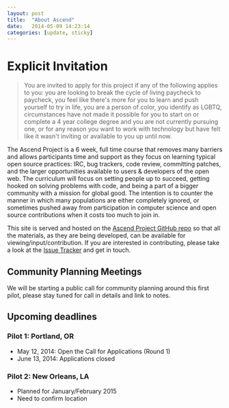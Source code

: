 ```yaml
---
layout: post
title:  "About Ascend"
date:   2014-05-09 14:23:14
categories: [update, sticky]
---
```


# Explicit Invitation

> You are invited to apply for this project if any of the following applies to you: you are looking to break the cycle of living paycheck to paycheck, you feel like there's more for you to learn and push yourself to try in life, you are a person of color, you identify as LGBTQ, circumstances have not made it possible for you to start on or complete a 4 year college degree and you are not currently pursuing one, or for any reason you want to work with technology but have felt like it wasn't inviting or available to you up until now.

The Ascend Project is a 6 week, full time course that removes many barriers and allows participants time and support as they focus on learning typical open source practices: IRC, bug trackers, code review, committing patches, and the larger opportunities available to users & developers of the open web. The curriculum will focus on setting people up to succeed, getting hooked on solving problems with code, and being a part of a bigger community with a mission for global good. The intention is to counter the manner in which many populations are either completely ignored, or sometimes pushed away from participation in computer science and open source contributions when it costs too much to join in.

This site is served and hosted on the [Ascend Project GitHub repo][ascend-gh] so that all the materials, as they are being developed, can be available for viewing/input/contribution.  If you are interested in contributing, please take a look at the [Issue Tracker][ascend-issues] and get in touch.

## Community Planning Meetings

We will be starting a public call for community planning around this first pilot, please stay tuned for call in details and link to notes.

## Upcoming deadlines

### Pilot 1: Portland, OR
* May 12, 2014: Open the Call for Applications (Round 1)
* June 13, 2014: Applications closed


### Pilot 2: New Orleans, LA
* Planned for January/February 2015
* Need to confirm location

[ascend-gh]: https://github.com/mozilla/ascendproject
[ascend-issues]: https://github.com/mozilla/ascendproject/issues
